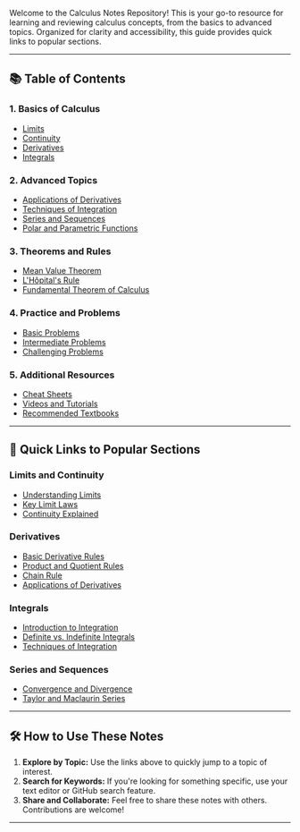 Welcome to the Calculus Notes Repository! This is your go-to resource for learning and reviewing calculus concepts, from the basics to advanced topics. Organized for clarity and accessibility, this guide provides quick links to popular sections.

---

## 📚 **Table of Contents**

### 1. **Basics of Calculus**
- [Limits](./Limits.md)
- [Continuity](./Continuity.md)
- [Derivatives](./Derivatives.md)
- [Integrals](./Integrals.md)

### 2. **Advanced Topics**
- [Applications of Derivatives](./Advanced/Applications_of_Derivatives.md)
- [Techniques of Integration](./Advanced/Techniques_of_Integration.md)
- [Series and Sequences](./Advanced/Series_and_Sequences.md)
- [Polar and Parametric Functions](./Advanced/Polar_and_Parametric_Functions.md)

### 3. **Theorems and Rules**
- [Mean Value Theorem](./Theorems/Mean_Value_Theorem.md)
- [L'Hôpital's Rule](./Theorems/LHôpitals_Rule.md)
- [Fundamental Theorem of Calculus](./Theorems/Fundamental_Theorem_of_Calculus.md)

### 4. **Practice and Problems**
- [Basic Problems](./Practice/Basic_Problems.md)
- [Intermediate Problems](./Practice/Intermediate_Problems.md)
- [Challenging Problems](./Practice/Challenging_Problems.md)

### 5. **Additional Resources**
- [Cheat Sheets](./Resources/Cheat_Sheets.md)
- [Videos and Tutorials](./Resources/Videos_and_Tutorials.md)
- [Recommended Textbooks](./Resources/Recommended_Textbooks.md)

---

## 🔗 **Quick Links to Popular Sections**

### Limits and Continuity
- [Understanding Limits](./Basics/Limits.md#understanding-limits)
- [Key Limit Laws](./Basics/Limits.md#key-limit-laws)
- [Continuity Explained](./Basics/Continuity.md#continuity-explained)

### Derivatives
- [Basic Derivative Rules](./Basics/Derivatives.md#basic-derivative-rules)
- [Product and Quotient Rules](./Basics/Derivatives.md#product-and-quotient-rules)
- [Chain Rule](./Basics/Derivatives.md#chain-rule)
- [Applications of Derivatives](./Advanced/Applications_of_Derivatives.md)

### Integrals
- [Introduction to Integration](./Basics/Integrals.md#introduction-to-integration)
- [Definite vs. Indefinite Integrals](./Basics/Integrals.md#definite-vs-indefinite-integrals)
- [Techniques of Integration](./Advanced/Techniques_of_Integration.md)

### Series and Sequences
- [Convergence and Divergence](./Advanced/Series_and_Sequences.md#convergence-and-divergence)
- [Taylor and Maclaurin Series](./Advanced/Series_and_Sequences.md#taylor-and-maclaurin-series)

---

## 🛠️ **How to Use These Notes**
1. **Explore by Topic:** Use the links above to quickly jump to a topic of interest.
2. **Search for Keywords:** If you're looking for something specific, use your text editor or GitHub search feature.
3. **Share and Collaborate:** Feel free to share these notes with others. Contributions are welcome!

---